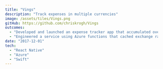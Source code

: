 ```yaml
---
title: "Vings"
description: "Track expenses in multiple currencies"
image: /assets/tiles/Vings.png
gitHub: https://github.com/chriskrogh/Vings
outcomes:
  - "Developed and launched an expense tracker app that accumulated over 700 users on both iOS and Android."
  - "Engineered a service using Azure functions that cached exchange rates, to reduce the number of calls to an external API."
date: "2017-12-01"
tech:
  - "React Native"
  - "Azure"
  - "Swift"
---
```

